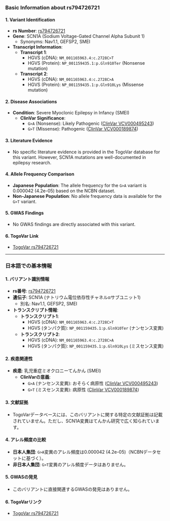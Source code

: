 ### Basic Information about rs794726721

#### 1. **Variant Identification**
- **rs Number**: [rs794726721](https://identifiers.org/dbsnp/rs794726721)
- **Gene**: SCN1A (Sodium Voltage-Gated Channel Alpha Subunit 1)
  - Synonyms: Nav1.1, GEFSP2, SMEI
- **Transcript Information**:
  - **Transcript 1**: 
    - HGVS (cDNA): `NM_001165963.4:c.2728C>T`
    - HGVS (Protein): `NP_001159435.1:p.Gln910Ter` (Nonsense mutation)
  - **Transcript 2**: 
    - HGVS (cDNA): `NM_001165963.4:c.2728C>A`
    - HGVS (Protein): `NP_001159435.1:p.Gln910Lys` (Missense mutation)

#### 2. **Disease Associations**
- **Condition**: Severe Myoclonic Epilepsy in Infancy (SMEI)
  - **ClinVar Significance**:
    - `G>A` (Nonsense): Likely Pathogenic ([ClinVar VCV000495243](https://www.ncbi.nlm.nih.gov/clinvar/variation/495243))
    - `G>T` (Missense): Pathogenic ([ClinVar VCV000189874](https://www.ncbi.nlm.nih.gov/clinvar/variation/189874))

#### 3. **Literature Evidence**
- No specific literature evidence is provided in the TogoVar database for this variant. However, SCN1A mutations are well-documented in epilepsy research.

#### 4. **Allele Frequency Comparison**
- **Japanese Population**: The allele frequency for the `G>A` variant is 0.000042 (4.2e-05) based on the NCBN dataset.
- **Non-Japanese Population**: No allele frequency data is available for the `G>T` variant.

#### 5. **GWAS Findings**
- No GWAS findings are directly associated with this variant.

#### 6. **TogoVar Link**
- [TogoVar rs794726721](https://togovar.org/variant/rs794726721)

---

### 日本語での基本情報

#### 1. **バリアント識別情報**
- **rs番号**: [rs794726721](https://identifiers.org/dbsnp/rs794726721)
- **遺伝子**: SCN1A (ナトリウム電位依存性チャネルαサブユニット1)
  - 別名: Nav1.1, GEFSP2, SMEI
- **トランスクリプト情報**:
  - **トランスクリプト1**:
    - HGVS (cDNA): `NM_001165963.4:c.2728C>T`
    - HGVS (タンパク質): `NP_001159435.1:p.Gln910Ter` (ナンセンス変異)
  - **トランスクリプト2**:
    - HGVS (cDNA): `NM_001165963.4:c.2728C>A`
    - HGVS (タンパク質): `NP_001159435.1:p.Gln910Lys` (ミスセンス変異)

#### 2. **疾患関連性**
- **疾患**: 乳児重症ミオクロニーてんかん (SMEI)
  - **ClinVarの意義**:
    - `G>A` (ナンセンス変異): おそらく病原性 ([ClinVar VCV000495243](https://www.ncbi.nlm.nih.gov/clinvar/variation/495243))
    - `G>T` (ミスセンス変異): 病原性 ([ClinVar VCV000189874](https://www.ncbi.nlm.nih.gov/clinvar/variation/189874))

#### 3. **文献証拠**
- TogoVarデータベースには、このバリアントに関する特定の文献証拠は記載されていません。ただし、SCN1A変異はてんかん研究で広く知られています。

#### 4. **アレル頻度の比較**
- **日本人集団**: `G>A`変異のアレル頻度は0.000042 (4.2e-05)（NCBNデータセットに基づく）。
- **非日本人集団**: `G>T`変異のアレル頻度データはありません。

#### 5. **GWASの発見**
- このバリアントに直接関連するGWASの発見はありません。

#### 6. **TogoVarリンク**
- [TogoVar rs794726721](https://togovar.org/variant/rs794726721)